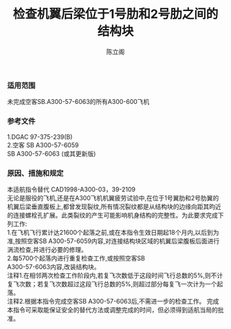 ﻿---
amendno: 39-2134  
cadno: CAD1998-A300-03R1  
title: 检查机翼后梁位于1号肋和2号肋之间的结构块  
publishdate: 1998-02-09  
effdate: 1998-02-09  
acmodels: ["A300"]  
tags: []  
engs: []  
pns: []  
mfrs: ["空客"]  
admins: 西北管理局  
author: 陈立阁  
---
  
### 适用范围  
未完成空客SB.A300-57-6063的所有A300-600飞机  
  
<!--more-->  
### 参考文件  
  1.DGAC 97-375-239(B)  
  2.空客 SB A300-57-6059  
  SB A300-57-6063 (或其更新版)  
  
### 原因、措施和规定  

  本适航指令替代 CAD1998-A300-03，39-2109  
无论是服役的飞机,还是在A300飞机机翼疲劳试验中,在位于1号翼肋和2号肋翼的机翼后梁垂直腹板上,都曾发现裂纹,所有情况裂纹都是从结构块的边缘向距其昀近的连接螺栓孔扩展。此类裂纹的产生可能影响机身结构的完整性。为此要求完成下列工作:  
  1.在飞机飞行累计达21600个起落之前,或在本指令生效日期起18个月内,以后到为准,按照空客SB A300-57-6059内容,对连接结构块区域的机翼后梁腹板后面进行涡流检查,并进行必要的修理。  
  2.每5700个起落内进行重复检查工作,或按照空客SB  
A300-57-6063内容,改装结构块。  
  注释1.在相邻两次检查工作阶段内,若复飞次数低于这段时间飞行总数的5%,则不计复飞次数；若复飞次数超过这段飞行总数的5%,则超过部分每复飞一次计为一个起落。  
  注释2.根据本指令完成空客SB A300-57-6063后,不需进一步的检查工作。     完成本指令可采取能保证安全的替代方法或调整完成的时间，但必须得到适航当局的批准。  
